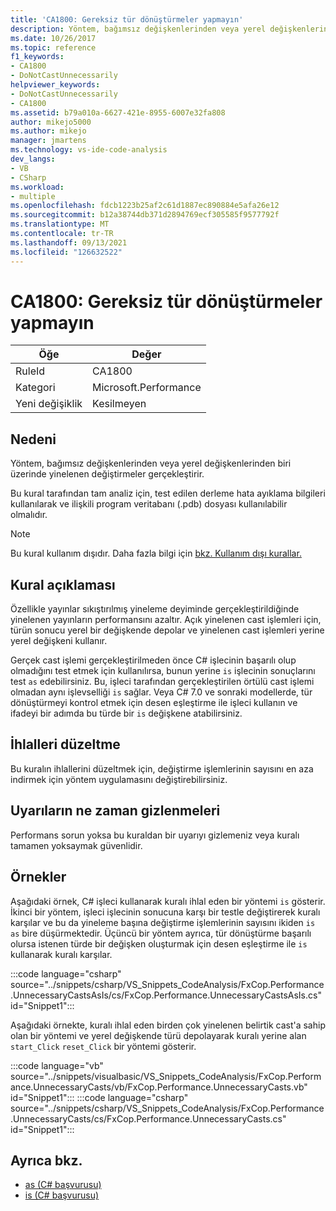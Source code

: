 ```yaml
---
title: 'CA1800: Gereksiz tür dönüştürmeler yapmayın'
description: Yöntem, bağımsız değişkenlerinden veya yerel değişkenlerinden biri üzerinde yinelenen değiştirmeler gerçekleştirir.
ms.date: 10/26/2017
ms.topic: reference
f1_keywords:
- CA1800
- DoNotCastUnnecessarily
helpviewer_keywords:
- DoNotCastUnnecessarily
- CA1800
ms.assetid: b79a010a-6627-421e-8955-6007e32fa808
author: mikejo5000
ms.author: mikejo
manager: jmartens
ms.technology: vs-ide-code-analysis
dev_langs:
- VB
- CSharp
ms.workload:
- multiple
ms.openlocfilehash: fdcb1223b25af2c61d1887ec890884e5afa26e12
ms.sourcegitcommit: b12a38744db371d2894769ecf305585f9577792f
ms.translationtype: MT
ms.contentlocale: tr-TR
ms.lasthandoff: 09/13/2021
ms.locfileid: "126632522"
---
```

# <a name="ca1800-do-not-cast-unnecessarily"></a>CA1800: Gereksiz tür dönüştürmeler yapmayın

|Öğe|Değer|
|-|-|
|RuleId|CA1800|
|Kategori|Microsoft.Performance|
|Yeni değişiklik|Kesilmeyen|

## <a name="cause"></a>Nedeni
Yöntem, bağımsız değişkenlerinden veya yerel değişkenlerinden biri üzerinde yinelenen değiştirmeler gerçekleştirir.

Bu kural tarafından tam analiz için, test edilen derleme hata ayıklama bilgileri kullanılarak ve ilişkili program veritabanı (.pdb) dosyası kullanılabilir olmalıdır.

> [!NOTE]
> Bu kural kullanım dışıdır. Daha fazla bilgi için [bkz. Kullanım dışı kurallar.](fxcop-unported-deprecated-rules.md)

## <a name="rule-description"></a>Kural açıklaması
Özellikle yayınlar sıkıştırılmış yineleme deyiminde gerçekleştirildiğinde yinelenen yayınların performansını azaltır. Açık yinelenen cast işlemleri için, türün sonucu yerel bir değişkende depolar ve yinelenen cast işlemleri yerine yerel değişkeni kullanır.

Gerçek cast işlemi gerçekleştirilmeden önce C# işlecinin başarılı olup olmadığını test etmek için kullanılırsa, bunun yerine `is` işlecinin sonuçlarını test `as` edebilirsiniz. Bu, işleci tarafından gerçekleştirilen örtülü cast işlemi olmadan aynı işlevselliği `is` sağlar. Veya C# 7.0 ve sonraki modellerde, tür dönüştürmeyi kontrol etmek için desen eşleştirme ile işleci kullanın ve ifadeyi bir adımda bu türde bir `is` değişkene atabilirsiniz. [](/dotnet/csharp/language-reference/keywords/is#pattern-matching-with-is)

## <a name="how-to-fix-violations"></a>İhlalleri düzeltme
Bu kuralın ihlallerini düzeltmek için, değiştirme işlemlerinin sayısını en aza indirmek için yöntem uygulamasını değiştirebilirsiniz.

## <a name="when-to-suppress-warnings"></a>Uyarıların ne zaman gizlenmeleri
Performans sorun yoksa bu kuraldan bir uyarıyı gizlemeniz veya kuralı tamamen yoksaymak güvenlidir.

## <a name="examples"></a>Örnekler
Aşağıdaki örnek, C# işleci kullanarak kuralı ihlal eden bir yöntemi `is` gösterir. İkinci bir yöntem, işleci işlecinin sonucuna karşı bir testle değiştirerek kuralı karşılar ve bu da yineleme başına değiştirme işlemlerinin sayısını ikiden `is` `as` bire düşürmektedir. Üçüncü bir yöntem ayrıca, tür dönüştürme başarılı olursa istenen türde bir değişken oluşturmak için desen eşleştirme ile `is` kullanarak kuralı [](/dotnet/csharp/language-reference/keywords/is#pattern-matching-with-is) karşılar.

:::code language="csharp" source="../snippets/csharp/VS_Snippets_CodeAnalysis/FxCop.Performance.UnnecessaryCastsAsIs/cs/FxCop.Performance.UnnecessaryCastsAsIs.cs" id="Snippet1":::

Aşağıdaki örnekte, kuralı ihlal eden birden çok yinelenen belirtik cast'a sahip olan bir yöntemi ve yerel değişkende türü depolayarak kuralı yerine alan `start_Click` `reset_Click` bir yöntemi gösterir.

:::code language="vb" source="../snippets/visualbasic/VS_Snippets_CodeAnalysis/FxCop.Performance.UnnecessaryCasts/vb/FxCop.Performance.UnnecessaryCasts.vb" id="Snippet1":::
:::code language="csharp" source="../snippets/csharp/VS_Snippets_CodeAnalysis/FxCop.Performance.UnnecessaryCasts/cs/FxCop.Performance.UnnecessaryCasts.cs" id="Snippet1":::

## <a name="see-also"></a>Ayrıca bkz.

- [as (C# başvurusu)](/dotnet/csharp/language-reference/keywords/as)
- [is (C# başvurusu)](/dotnet/csharp/language-reference/keywords/is)
